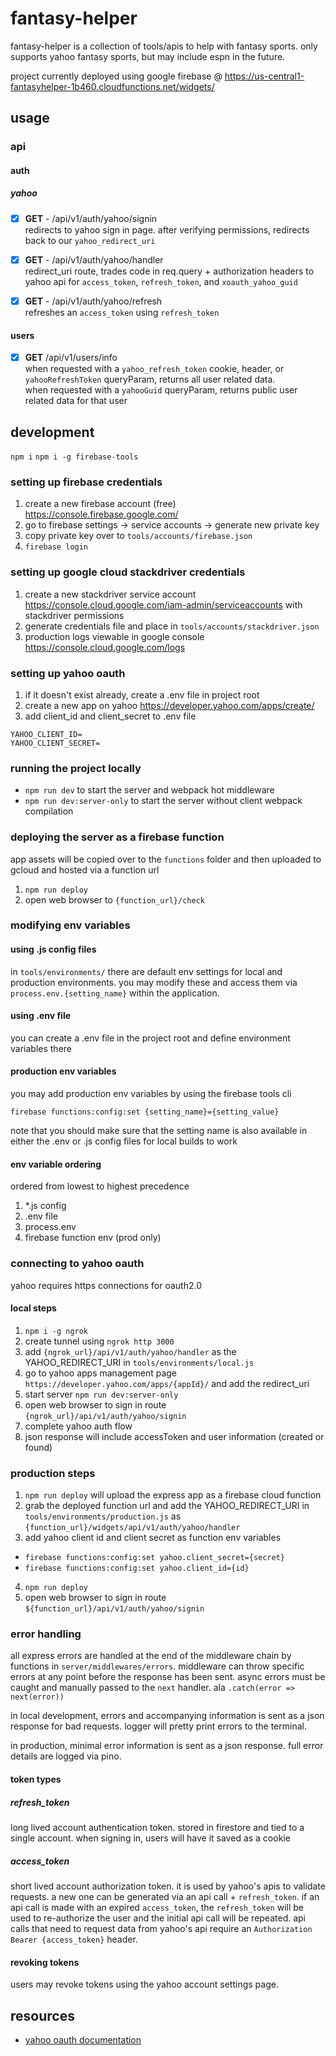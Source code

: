 # fantasy-helper

fantasy-helper is a collection of tools/apis to help with fantasy sports. only supports yahoo fantasy sports, but may include espn in the future.  

project currently deployed using google firebase @ https://us-central1-fantasyhelper-1b460.cloudfunctions.net/widgets/

## usage

### api

#### auth

##### yahoo

- [x] **GET** - /api/v1/auth/yahoo/signin  
redirects to yahoo sign in page. after verifying permissions, redirects back to our `yahoo_redirect_uri`

- [x] **GET** - /api/v1/auth/yahoo/handler  
redirect_uri route, trades code in req.query + authorization headers to yahoo api for `access_token`, `refresh_token`, and `xoauth_yahoo_guid`

- [x] **GET** - /api/v1/auth/yahoo/refresh  
refreshes an `access_token` using `refresh_token`

#### users

- [x] **GET** /api/v1/users/info  
when requested with a `yahoo_refresh_token` cookie, header, or `yahooRefreshToken` queryParam, returns all user related data.  
when requested with a `yahooGuid` queryParam, returns public user related data for that user

## development

`npm i`
`npm i -g firebase-tools`

### setting up firebase credentials

1. create a new firebase account (free) https://console.firebase.google.com/
2. go to firebase settings -> service accounts -> generate new private key
3. copy private key over to `tools/accounts/firebase.json`
4. `firebase login`

### setting up google cloud stackdriver credentials

1. create a new stackdriver service account https://console.cloud.google.com/iam-admin/serviceaccounts with stackdriver permissions
2. generate credentials file and place in `tools/accounts/stackdriver.json`
4. production logs viewable in google console https://console.cloud.google.com/logs

### setting up yahoo oauth

1. if it doesn't exist already, create a .env file in project root
2. create a new app on yahoo https://developer.yahoo.com/apps/create/
3. add client_id and client_secret to .env file

```
YAHOO_CLIENT_ID=
YAHOO_CLIENT_SECRET=
```

### running the project locally

- `npm run dev` to start the server and webpack hot middleware
- `npm run dev:server-only` to start the server without client webpack compilation

### deploying the server as a firebase function

app assets will be copied over to the `functions` folder and then uploaded to gcloud and hosted via a function url

1. `npm run deploy`
3. open web browser to `{function_url}/check`

### modifying env variables

#### using .js config files

in `tools/environments/` there are default env settings for local and production environments. you may modify these and access them via `process.env.{setting_name}` within the application.

#### using .env file

you can create a .env file in the project root and define environment variables there

#### production env variables

you may add production env variables by using the firebase tools cli

`firebase functions:config:set {setting_name}={setting_value}`

note that you should make sure that the setting name is also available in either the .env or .js config files for local builds to work

#### env variable ordering

ordered from lowest to highest precedence

1. *.js config
2. .env file
3. process.env
4. firebase function env (prod only)

### connecting to yahoo oauth

yahoo requires https connections for oauth2.0

#### local steps

1. `npm i -g ngrok`
2. create tunnel using `ngrok http 3000`
3. add `{ngrok_url}/api/v1/auth/yahoo/handler` as the YAHOO_REDIRECT_URI in `tools/environments/local.js`
4. go to yahoo apps management page `https://developer.yahoo.com/apps/{appId}/` and add the redirect_uri
5. start server `npm run dev:server-only`
6. open web browser to sign in route `{ngrok_url}/api/v1/auth/yahoo/signin`
7. complete yahoo auth flow
8. json response will include accessToken and user information (created or found)

### production steps

1. `npm run deploy` will upload the express app as a firebase cloud function
2. grab the deployed function url and add the YAHOO_REDIRECT_URI in `tools/environments/production.js` as `{function_url}/widgets/api/v1/auth/yahoo/handler`
3. add yahoo client id and client secret as function env variables
  - `firebase functions:config:set yahoo.client_secret={secret}`
  - `firebase functions:config:set yahoo.client_id={id}`
4. `npm run deploy`
5. open web browser to sign in route `${function_url}/api/v1/auth/yahoo/signin`

### error handling

all express errors are handled at the end of the middleware chain by functions in `server/middlewares/errors`. middleware can throw specific errors at any point before the response has been sent. async errors must be caught and manually passed to the `next` handler. ala `.catch(error => next(error))`

in local development, errors and accompanying information is sent as a json response for bad requests. logger will pretty print errors to the terminal.

in production, minimal error information is sent as a json response. full error details are logged via pino.

#### token types

##### refresh_token

long lived account authentication token. stored in firestore and tied to a single account. when signing in, users will have it saved as a cookie

##### access_token

short lived account authorization token. it is used by yahoo's apis to validate requests. a new one can be generated via an api call + `refresh_token`. if an api call is made with an expired `access_token`, the `refresh_token` will be used to re-authorize the user and the initial api call will be repeated. api calls that need to request data from yahoo's api require an `Authorization Bearer {access_token}` header.

#### revoking tokens

users may revoke tokens using the yahoo account settings page.

## resources

- [yahoo oauth documentation](https://developer.yahoo.com/oauth2/guide/)